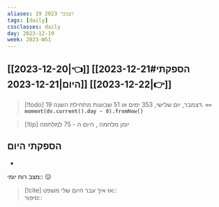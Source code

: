 ```yaml
---
aliases: 19 דצמבר 2023
tags: [daily]
cssclasses: daily
day: 2023-12-19
week: 2023-W51
---
```


## [[2023-12-20|👈]] [[2023-12-21#הספקתי היום|2023-12-21]] [[2023-12-22|👉]]

> [!todo]  19 דצמבר, יום שלישי, 353 ימים או 51 שבועות מתחילת השנה. **`== moment(dv.current().day - 0).fromNow()`**

> [!tip]  יומן מלחמה , היום ה - 75 למלחמה

## הספקתי היום 
- 

מצב רוח יומי:: 😑

> [!cite] אז איך עבר היום שלי 
משפט::  
סיפור::



